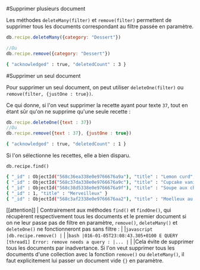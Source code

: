 #Supprimer plusieurs document

Les méthodes ```deleteMany(filter)``` et ```remove(filter)``` permettent de supprimer tous les documents correspondant au filtre passée en paramètre.

```javascript
db.recipe.deleteMany({category: "Dessert"})

//Ou 
db.recipe.remove({category: "Dessert"})
```

```bash
{ "acknowledged" : true, "deletedCount" : 3 }
```

#Supprimer un seul document

Pour supprimer un seul document, on peut utiliser ```deleteOne(filter)``` ou ```remove(filter, {justOne : true})```.

Ce qui donne, si l'on veut supprimer la recette ayant pour texte ```37```, tout en étant sûr qu'on ne supprime qu'une seule recette :

```javascript
db.recipe.deleteOne({text : 37})
//Ou
db.recipe.remove({text : 37}, {justOne : true})
```

```bash
{ "acknowledged" : true, "deletedCount" : 1 }
```

Si l'on sélectionne les recettes, elle a bien disparu.

```javacript
db.recipe.find()
```

```bash
{ "_id" : ObjectId("568c36ea338e0e9766676a9a"), "title" : "Lemon curd", "text" : "Idéal pour une tarte au citron !" }
{ "_id" : ObjectId("568c37da338e0e9766676a9c"), "title" : "Cupcake vanille", "text" : "Les cupcakes, c'est tout joli." }
{ "_id" : ObjectId("568c38d5338e0e9766676a9f"), "title" : "Soupe aux chicons", "text" : "Ou aux endives, pour les français.", "category" : "Entrée" }
{ "_id" : 1, "title" : "Merveilleux" }
{ "_id" : ObjectId("568c3af2338e0e9766676aa2"), "title" : "Moelleux au chocolat" }
```

[[attention]]
| Contrairement aux méthodes ```find()``` et ```findOne()```, qui récupèrent respectivement tous les documents et le premier document si on ne leur passe pas de filtre en paramètre, ```remove()```, ```deleteMany()``` et ```deleteOne()``` ne fonctionneront pas sans filtre :
|
|```javascript
|db.recipe.remove()
|```
|
|```bash
|016-01-05T23:08:43.305+0100 E QUERY    [thread1] Error: remove needs a query :
|...
|```
|
|Cela évite de supprimer tous les documents par inadvertance. Si l'on veut supprimer tous les documents d'une collection avec la fonction ```remove()``` ou ```deleteMany()```, il faut explicitement lui passer un document vide ```{}``` en paramètre.